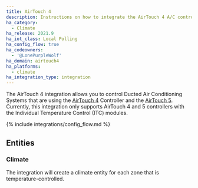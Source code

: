 ```yaml
---
title: AirTouch 4
description: Instructions on how to integrate the AirTouch 4 A/C controller into Home Assistant.
ha_category:
  - Climate
ha_release: 2021.9
ha_iot_class: Local Polling
ha_config_flow: true
ha_codeowners:
  - '@LonePurpleWolf'
ha_domain: airtouch4
ha_platforms:
  - climate
ha_integration_type: integration
---
```


The AirTouch 4 integration allows you to control Ducted Air Conditioning Systems that are using the [AirTouch 4](https://www.airtouch.net.au/airtouch/airtouch-4/) Controller and the [AirTouch 5](https://www.airtouch.net.au/smart-air-conditioning/airtouch-5/). Currently, this integration only supports AirTouch 4 and 5 controllers with the Individual Temperature Control (ITC) modules.

{% include integrations/config_flow.md %}

## Entities

### Climate

The integration will create a climate entity for each zone that is temperature-controlled.
